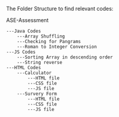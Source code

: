 The Folder Structure to find relevant codes:

ASE-Assessment

	---Java Codes
		---Array Shuffling
		---Checking for Pangrams
		---Roman to Integer Conversion
	---JS Codes
		---Sorting Array in descending order
		---String reverse
	---HTML Codes
		---Calculator
			---HTML file
			---CSS file
			---JS file
		---Survery Form
			---HTML file
			---CSS file
			---JS file
